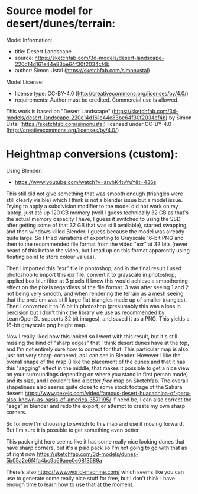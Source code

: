 # Source model for desert/dunes/terrain: 

Model Information:
* title:	Desert Landscape
* source:	https://sketchfab.com/3d-models/desert-landscape-220c14d161e44e83be64f30f2034cf4b
* author:	Šimon Ustal (https://sketchfab.com/simonustal)

Model License:
* license type:	CC-BY-4.0 (http://creativecommons.org/licenses/by/4.0/)
* requirements:	Author must be credited. Commercial use is allowed.

This work is based on "Desert Landscape" (https://sketchfab.com/3d-models/desert-landscape-220c14d161e44e83be64f30f2034cf4b) by Šimon Ustal (https://sketchfab.com/simonustal) licensed under CC-BY-4.0 (http://creativecommons.org/licenses/by/4.0/)

# Heightmap conversions (custom):

Using Blender:
- https://www.youtube.com/watch?v=arvhK4tvYuY&t=436s

This still did not give something that was smooth enough (triangles were still clearly visible) which I think is not a blender issue but a model issue. 
Trying to apply a subdivision modifier to the model did not work on my laptop, just ate up 120 GB memory (well I guess technically 32 GB as that's the actual memory capacity I have, I guess it switched to using the SSD after getting some of that 32 GB that was still available), started swapping, and then windows killed Blender. I guess because the model was already quite large.
So I tried variations of exporting to Grayscale 16-bit PNG and then to the recommended file format from the video "exr" at 32 bits (never heard of this before the video, but I read up on this format apparently using floating point to store colour values). 

Then I imported this "exr" file in photoshop, and in the final result I used photoshop to import this exr file, convert it to grayscale in photoshop, applied box blur filter at 3 pixels (I knew this would achieve a smoothening effect on the pixels regardless of the file format. 3 was after seeing 1 and 2 not being very smooth, and when rendering the terrain as a mesh seeing that the problem was still large flat triangles made up of smaller triangles). Then I converted it to 16 bit in photoshop (presumably this was a loss in percision but I don't think the library we use as recommended by LearnOpenGL supports 32 bit images), and saved it as a PNG. This yields a 16-bit grayscale png height map.

Now I really liked how this looked so I went with this result, but it's still missing the kind of "sharp edges" that I think desert dunes have at the top, and I'm not entirely sure how to correct for that.
This particular map is also just not very sharp-cornered, as I can see in Blender. However I like the overall shape of the map (I like the placement of the dunes and that it has this "sagging" effect in the middle, that makes it possible to get a nice view on your surroundings depending on where you stand in first person mode) and its size, and I couldn't find a better *free* map on Sketchfab.
The overall shapeliness also seems quite close to some stock footage of the Sahara desert: https://www.pexels.com/video/famous-desert-huacachina-of-peru-also-known-as-oasis-of-america-3571195/
If need be, I can also correct the "sags" in blender and redo the export, or attempt to create my own sharp corners.

So for now I'm choosing to switch to this map and use it moving forward. But I'm sure it is possible to get something even better.

This pack right here seems like it has some really nice looking dunes that have sharp corners, but it's a paid pack so I'm not going to go with that as of right now
https://sketchfab.com/3d-models/dunes-5b05a2e6f4fa4bc9a69aee0e0813589a


There's also https://www.world-machine.com/ which seems like you can use to generate some really nice stuff for free, but I don't think I have enough time to learn how to use that at the moment.